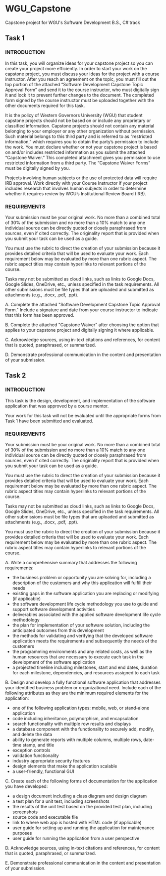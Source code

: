 # WGU_Capstone
Capstone project for WGU's Software Development B.S., C# track
## Task 1
### INTRODUCTION
In this task, you will organize ideas for your capstone project so you can create your project more efficiently. In order to start your work on the capstone project, you must discuss your ideas for the project with a course instructor. After you reach an agreement on the topic, you must fill out the top portion of the attached “Software Development Capstone Topic Approval Form” and send it to the course instructor, who must digitally sign it and lock it to prevent further changes to the document. The completed form signed by the course instructor must be uploaded together with the other documents required for this task.

It is the policy of Western Governors University (WGU) that student capstone projects should not be based on or include any proprietary or classified information. Capstone projects should not contain any material belonging to your employer or any other organization without permission. Such material belongs to this third party and is referred to as “restricted information,” which requires you to obtain the party’s permission to include the work. You must declare whether or not your capstone project is based on and/or includes restricted information as you submit the attached “Capstone Waiver.” This completed attachment gives you permission to use restricted information from a third party. The “Capstone Waiver Forms” must be digitally signed by you.

Projects involving human subjects or the use of protected data will require IRB approval. Work directly with your Course Instructor if your project includes research that involves human subjects in order to determine whether it requires review by WGU’s Institutional Review Board (IRB).
### REQUIREMENTS
Your submission must be your original work. No more than a combined total of 30% of the submission and no more than a 10% match to any one individual source can be directly quoted or closely paraphrased from sources, even if cited correctly. The originality report that is provided when you submit your task can be used as a guide.

You must use the rubric to direct the creation of your submission because it provides detailed criteria that will be used to evaluate your work. Each requirement below may be evaluated by more than one rubric aspect. The rubric aspect titles may contain hyperlinks to relevant portions of the course.

Tasks may not be submitted as cloud links, such as links to Google Docs, Google Slides, OneDrive, etc., unless specified in the task requirements. All other submissions must be file types that are uploaded and submitted as attachments (e.g., .docx, .pdf, .ppt).

A. Complete the attached "Software Development Capstone Topic Approval Form." Include a signature and date from your course instructor to indicate that this form has been approved.

B. Complete the attached "Capstone Waiver" after choosing the option that applies to your capstone project and digitally signing it where applicable.

C. Acknowledge sources, using in-text citations and references, for content that is quoted, paraphrased, or summarized.

D. Demonstrate professional communication in the content and presentation of your submission.
## Task 2
### INTRODUCTION
This task is the design, development, and implementation of the software application that was approved by a course mentor.

Your work for this task will not be evaluated until the appropriate forms from Task 1 have been submitted and evaluated.
### REQUIREMENTS
Your submission must be your original work. No more than a combined total of 30% of the submission and no more than a 10% match to any one individual source can be directly quoted or closely paraphrased from sources, even if cited correctly. The originality report that is provided when you submit your task can be used as a guide.

You must use the rubric to direct the creation of your submission because it provides detailed criteria that will be used to evaluate your work. Each requirement below may be evaluated by more than one rubric aspect. The rubric aspect titles may contain hyperlinks to relevant portions of the course.

Tasks may not be submitted as cloud links, such as links to Google Docs, Google Slides, OneDrive, etc., unless specified in the task requirements. All other submissions must be file types that are uploaded and submitted as attachments (e.g., .docx, .pdf, .ppt).

You must use the rubric to direct the creation of your submission because it provides detailed criteria that will be used to evaluate your work. Each requirement below may be evaluated by more than one rubric aspect. The rubric aspect titles may contain hyperlinks to relevant portions of the course.

A. Write a comprehensive summary that addresses the following requirements:
  - the business problem or opportunity you are solving for, including a description of the customers and why this application will fulfill their needs
  - existing gaps in the software application you are replacing or modifying (if applicable)
  - the software development life cycle methodology you use to guide and support software development activities
  - deliverables associated with the applied software development life cycle methodology
  - the plan for implementation of your software solution, including the anticipated outcomes from this development
  - the methods for validating and verifying that the developed software application meets the requirements and subsequently the needs of the customers
  - the programming environments and any related costs, as well as the human resources that are necessary to execute each task in the development of the software application
  - a projected timeline including milestones, start and end dates, duration for each milestone, dependencies, and resources assigned to each task

B. Design and develop a fully functional software application that addresses your identified business problem or organizational need. Include each of the following attributes as they are the minimum required elements for the application:
  - one of the following application types: mobile, web, or stand-alone application
  - code including inheritance, polymorphism, and encapsulation
  - search functionality with multiple row results and displays
  - a database component with the functionality to securely add, modify, and delete the data
  - ability to generate reports with multiple columns, multiple rows, date-time stamp, and title
  - exception controls
  - validation functionality
  - industry appropriate security features
  - design elements that make the application scalable
  - a user-friendly, functional GUI

C.   Create each of the following forms of documentation for the application you have developed:
  - a design document including a class diagram and design diagram
  - a test plan for a unit test, including screenshots
  - the results of the unit test based on the provided test plan, including screenshots
  - source code and executable file
  - link to where web app is hosted with HTML code (if applicable)
  - user guide for setting up and running the application for maintenance purposes
  - user guide for running the application from a user perspective

D. Acknowledge sources, using in-text citations and references, for content that is quoted, paraphrased, or summarized.

E. Demonstrate professional communication in the content and presentation of your submission.


